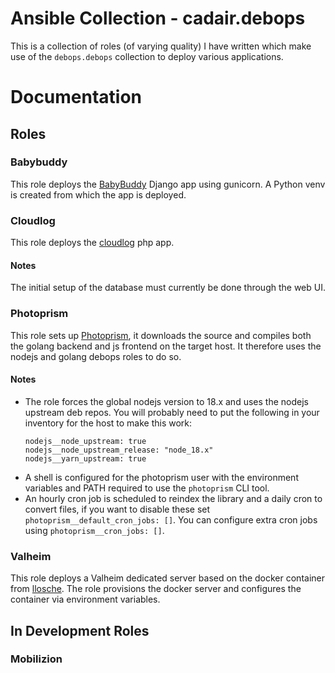 # Ansible Collection - cadair.debops

This is a collection of roles (of varying quality) I have written which make use of the `debops.debops` collection to deploy various applications.

# Documentation

## Roles

### Babybuddy

This role deploys the [BabyBuddy](https://github.com/babybuddy/babybuddy) Django app using gunicorn.
A Python venv is created from which the app is deployed.

### Cloudlog

This role deploys the [cloudlog](https://github.com/magicbug/Cloudlog) php app.

#### Notes

The initial setup of the database must currently be done through the web UI.

### Photoprism

This role sets up [Photoprism](https://www.photoprism.app/), it downloads the source and compiles both the golang backend and js frontend on the target host.
It therefore uses the nodejs and golang debops roles to do so.

#### Notes

- The role forces the global nodejs version to 18.x and uses the nodejs upstream deb repos.
  You will probably need to put the following in your inventory for the host to make this work:
    ```
    nodejs__node_upstream: true
    nodejs__node_upstream_release: "node_18.x"
    nodejs__yarn_upstream: true
    ```
- A shell is configured for the photoprism user with the environment variables and PATH required to use the `photoprism` CLI tool.
- An hourly cron job is scheduled to reindex the library and a daily cron to convert files, if you want to disable these set `photoprism__default_cron_jobs: []`. You can configure extra cron jobs using `photoprism__cron_jobs: []`.


### Valheim

This role deploys a Valheim dedicated server based on the docker container from [llosche](https://github.com/lloesche/valheim-server-docker).
The role provisions the docker server and configures the container via environment variables.

## In Development Roles

### Mobilizion
